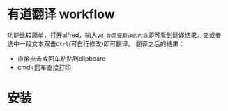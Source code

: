 # 有道翻译 workflow
功能比较简单，打开alfred，输入`yd 你需要翻译的内容`即可看到翻译结果。又或者选中一段文本双击`Ctrl`(可自行修改)即可翻译。
翻译之后的结果：
* 直接点击或回车粘贴到clipboard
* cmd+回车直接打印

# 安装
